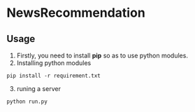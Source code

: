 # NewsRecommendation
## Usage
1. Firstly, you need to install __pip__  so as to use python modules.
2. Installing python modules

```
pip install -r requirement.txt
```
3. runing a server
```
python run.py
```

